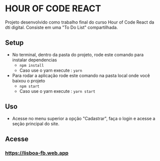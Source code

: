 # HOUR OF CODE REACT
Projeto desenvolvido como trabalho final do curso Hour of Code React da dti digital. Consiste em uma "To Do List" compartilhada.

## Setup
- No terminal, dentro da pasta do projeto, rode este comando para instalar dependencias
  - `npm install`
  - Caso use o yarn execute : `yarn`
- Para rodar a aplicação rode este comando na pasta local onde você baixou o projeto
  - `npm start`
  - Caso use o yarn execute : `yarn start`

## Uso
- Acesse no menu superior a opção "Cadastrar", faça o login e acesse a seção principal do site.

## Acesse
### https://lisboa-fb.web.app